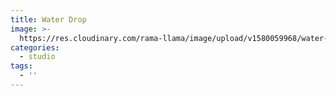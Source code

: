 ```yaml
---
title: Water Drop
image: >-
  https://res.cloudinary.com/rama-llama/image/upload/v1580059968/water-drop_tbcrmh.jpg
categories:
  - studio
tags:
  - ''
---
```


